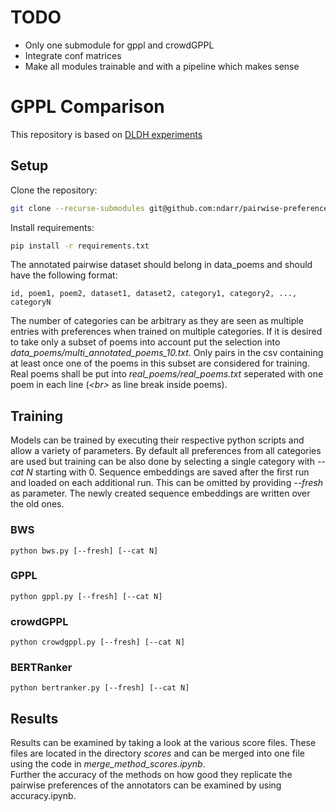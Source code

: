 # TODO
- Only one submodule for gppl and crowdGPPL
- Integrate conf matrices 
- Make all modules trainable and with a pipeline which makes sense

# GPPL Comparison
This repository is based on [DLDH experiments](https://github.com/potamides/dldh-experiments)

## Setup

Clone the repository:
```sh
git clone --recurse-submodules git@github.com:ndarr/pairwise-preference-learning.git
```

Install requirements:

```sh
pip install -r requirements.txt
```

The annotated pairwise dataset should belong in data_poems and should have the following format:
```
id, poem1, poem2, dataset1, dataset2, category1, category2, ..., categoryN
```
The number of categories can be arbitrary as they are seen as multiple entries with preferences when trained on multiple categories.
If it is desired to take only a subset of poems into account put the selection into *data_poems/multi_annotated_poems_10.txt*. Only pairs in the csv containing at least once one of the poems in this subset are considered for training.
Real poems shall be put into *real_poems/real_poems.txt* seperated with one poem in each line (*\<br>* as line break inside poems).

## Training
Models can be trained by executing their respective python scripts and allow a variety of parameters.
By default all preferences from all categories are used but training can be also done by selecting a single category with *--cat N* starting with 0.
Sequence embeddings are saved after the first run and loaded on each additional run. This can be omitted by providing *--fresh* as parameter. The newly created sequence embeddings are written over the old ones.
### BWS
```shell
python bws.py [--fresh] [--cat N]
```

### GPPL
```shell
python gppl.py [--fresh] [--cat N]
```

### crowdGPPL
```shell
python crowdgppl.py [--fresh] [--cat N]
```

### BERTRanker
```shell
python bertranker.py [--fresh] [--cat N]
```

## Results
Results can be examined by taking a look at the various score files. These files are located in the directory *scores* and can be merged into one file using the code in *merge_method_scores.ipynb*. <br>
Further the accuracy of the methods on how good they replicate the pairwise preferences of the annotators can be examined by using accuracy.ipynb.
